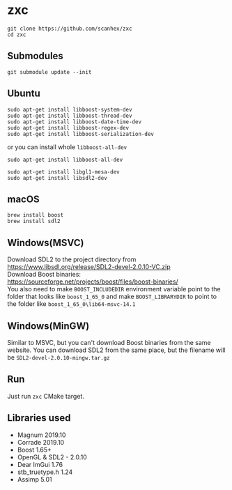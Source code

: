 # zxc
```
git clone https://github.com/scanhex/zxc
cd zxc
```

## Submodules
```
git submodule update --init
```

## Ubuntu
```
sudo apt-get install libboost-system-dev
sudo apt-get install libboost-thread-dev
sudo apt-get install libboost-date-time-dev
sudo apt-get install libboost-regex-dev
sudo apt-get install libboost-serialization-dev
```
or you can install whole `libboost-all-dev`
```
sudo apt-get install libboost-all-dev   
```


```
sudo apt-get install libgl1-mesa-dev
sudo apt-get install libsdl2-dev
```

## macOS
```
brew install boost   
brew install sdl2
```

## Windows(MSVC)
Download SDL2 to the project directory from https://www.libsdl.org/release/SDL2-devel-2.0.10-VC.zip    
Download Boost binaries: https://sourceforge.net/projects/boost/files/boost-binaries/   
You also need to make `BOOST_INCLUDEDIR` environment variable point to the folder that looks like `boost_1_65_0` and make `BOOST_LIBRARYDIR` to point to the folder like `boost_1_65_0\lib64-msvc-14.1`

## Windows(MinGW)
Similar to MSVC, but you can't download Boost binaries from the same website.
You can download SDL2 from the same place, but the filename will be `SDL2-devel-2.0.10-mingw.tar.gz`

## Run
Just run `zxc` CMake target.

## Libraries used 
* Magnum 2019.10
* Corrade 2019.10
* Boost 1.65+
* OpenGL & SDL2 - 2.0.10
* Dear ImGui 1.76
* stb_truetype.h 1.24
* Assimp 5.01
